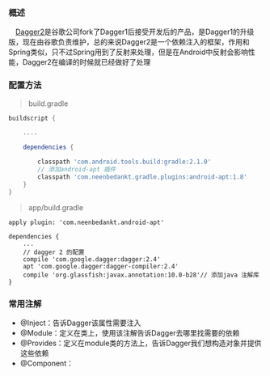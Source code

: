 ### 概述
　[Dagger2][1]是谷歌公司fork了Dagger1后接受开发后的产品，是Dagger1的升级版，现在由谷歌负责维护，总的来说Dagger2是一个依赖注入的框架，作用和Spring类似，只不过Spring用到了反射来处理，但是在Android中反射会影响性能，Dagger2在编译的时候就已经做好了处理
 
 ### 配置方法

> build.gradle

``` gradle
buildscript {

    ....

    dependencies {

        classpath 'com.android.tools.build:gradle:2.1.0'
        // 添加android-apt 插件
        classpath 'com.neenbedankt.gradle.plugins:android-apt:1.8'
    }
}
```

> app/build.gradle

``` stylus
apply plugin: 'com.neenbedankt.android-apt'

dependencies {
    ...
    // dagger 2 的配置
    compile 'com.google.dagger:dagger:2.4'
    apt 'com.google.dagger:dagger-compiler:2.4'
    compile 'org.glassfish:javax.annotation:10.0-b28'// 添加java 注解库
}
```

### 常用注解

 - @Inject：告诉Dagger该属性需要注入
 - @Module：定义在类上，使用该注解告诉Dagger去哪里找需要的依赖
 - @Provides：定义在module类的方法上，告诉Dagger我们想构造对象并提供这些依赖
 - @Component：

  [1]: https://github.com/google/dagger